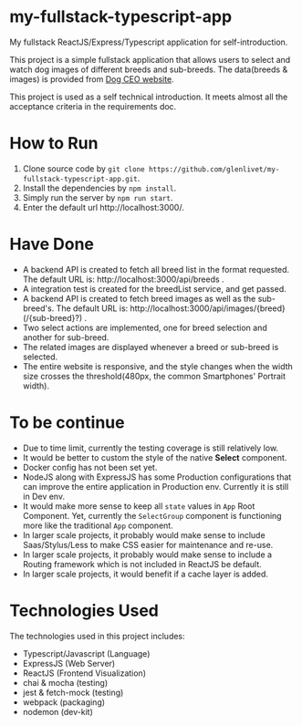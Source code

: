 # my-fullstack-typescript-app
My fullstack ReactJS/Express/Typescript application for self-introduction.

This project is a simple fullstack application that allows users to select and watch dog images of different breeds and sub-breeds.
The data(breeds & images) is provided from [Dog CEO website](https://dog.ceo/).

This project is used as a self technical introduction. It meets almost all the acceptance criteria in the requirements doc.

# How to Run
1. Clone source code by `git clone https://github.com/glenlivet/my-fullstack-typescript-app.git`.
2. Install the dependencies by `npm install`.
3. Simply run the server by `npm run start`.
4. Enter the default url http://localhost:3000/.

# Have Done
* A backend API is created to fetch all breed list in the format requested. The default URL is: http://localhost:3000/api/breeds .
* A integration test is created for the breedList service, and get passed.
* A backend API is created to fetch breed images as well as the sub-breed's. The default URL is: http://localhost:3000/api/images/{breed}(/{sub-breed}?) .
* Two select actions are implemented, one for breed selection and another for sub-breed.
* The related images are displayed whenever a breed or sub-breed is selected.
* The entire website is responsive, and the style changes when the width size crosses the threshold(480px, the common Smartphones' Portrait width).


# To be continue
* Due to time limit, currently the testing coverage is still relatively low.
* It would be better to custom the style of the native **Select** component.
* Docker config has not been set yet.
* NodeJS along with ExpressJS has some Production configurations that can improve the entire application in Production env. Currently it is still in Dev env.
* It would make more sense to keep all `state` values in `App` Root Component. Yet, currently the `SelectGroup` component is functioning more like the traditional `App` component.
* In larger scale projects, it probably would make sense to include Saas/Stylus/Less to make CSS easier for maintenance and re-use.
* In larger scale projects, it probably would make sense to include a Routing framework which is not included in ReactJS be default.
* In larger scale projects, it would benefit if a cache layer is added.


# Technologies Used
The technologies used in this project includes:
* Typescript/Javascript (Language)
* ExpressJS (Web Server)
* ReactJS (Frontend Visualization)
* chai & mocha (testing)
* jest & fetch-mock (testing)
* webpack (packaging)
* nodemon (dev-kit)
